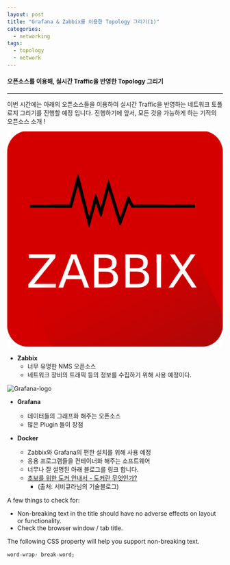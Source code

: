 ```yaml
---
layout: post
title: "Grafana & Zabbix를 이용한 Topology 그리기(1)"
categories:
  - networking
tags:
  - topology
  - network
---
```


#### 오픈소스를 이용해, 실시간 Traffic을 반영한 Topology 그리기

-----

이번 시간에는 아래의 오픈소스들을 이용하여 실시간 Traffic을 반영하는 네트워크 토폴로지 그리기를 진행할 예정 입니다.
진행하기에 앞서, 모든 것을 가능하게 하는 기적의 오픈소스 소개 !
     
![Zabbix-logo](/_imgs/Topology/zabbix_logo.png)
- **Zabbix**
  * 너무 유명한 NMS 오픈소스
  * 네트워크 장비의 트래픽 등의 정보를 수집하기 위해 사용 예정이다.
  


![Grafana-logo](Grafana_logo.png)
- **Grafana**
  * 데이터들의 그래프화 해주는 오픈소스
  * 많은 Plugin 들이 장점

- **Docker**
  * Zabbix와 Grafana의 편한 설치를 위해 사용 예정
  * 응용 프로그램들을 컨테이너화 해주는 소프트웨어
  * 너무나 잘 설명된 아래 블로그를 링크 합니다.
  * [초보를 위한 도커 안내서 - 도커란 무엇인가?](https://subicura.com/2017/01/19/docker-guide-for-beginners-1.html)
    * (출처: 서비큐라님의 기술블로그)

A few things to check for:

  * Non-breaking text in the title should have no adverse effects on layout or functionality.
  * Check the browser window / tab title.

The following CSS property will help you support non-breaking text.

```css
word-wrap: break-word;
```